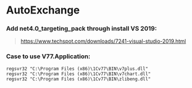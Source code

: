 # AutoExchange


### Add net4.0_targeting_pack through install VS 2019:
> https://www.techspot.com/downloads/7241-visual-studio-2019.html

### Case to use V77.Application:
```
regsvr32 "C:\Program Files (x86)\1Cv77\BIN\v7plus.dll"
regsvr32 "C:\Program Files (x86)\1Cv77\BIN\v7chart.dll"
regsvr32 "C:\Program Files (x86)\1Cv77\BIN\zlibeng.dll"
```
